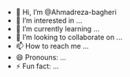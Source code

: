 - 👋 Hi, I’m @Ahmadreza-bagheri
- 👀 I’m interested in ...
- 🌱 I’m currently learning ...
- 💞️ I’m looking to collaborate on ...
- 📫 How to reach me ...
- 😄 Pronouns: ...
- ⚡ Fun fact: ...

<!---
Ahmadreza-bagheri/Ahmadreza-bagheri is a ✨ special ✨ repository because its `README.md` (this file) appears on your GitHub profile.
You can click the Preview link to take a look at your changes.
--->
